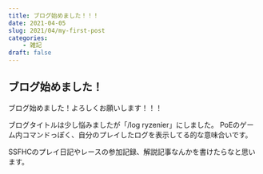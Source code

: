 ```yaml
---
title: ブログ始めました！！！
date: 2021-04-05
slug: 2021/04/my-first-post
categories:
    - 雑記
draft: false
---
```


## ブログ始めました！

ブログ始めました！よろしくお願いします！！！

ブログタイトルは少し悩みましたが「/log ryzenier」にしました。
PoEのゲーム内コマンドっぽく、自分のプレイしたログを表示してる的な意味合いです。

SSFHCのプレイ日記やレースの参加記録、解説記事なんかを書けたらなと思います。